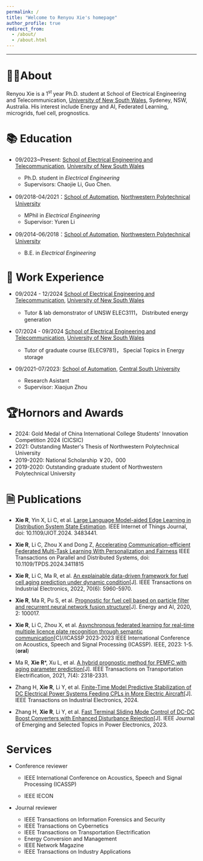 ```yaml
---
permalink: /
title: "Welcome to Renyou Xie's homepage"
author_profile: true
redirect_from: 
  - /about/
  - /about.html
---
```

---


# 👨‍🎓About

Renyou Xie is a 1<sup>st </sup> year Ph.D. student at School of Electrical Engineering and Telecommunication, [University of New South Wales](https://www.unsw.edu.au/), Sydeney, NSW, Australia. His interest include Energy and AI, Federated Learning, microgrids, fuel cell, prognostics.

# 📚︎ Education
- 09/2023~Present: [School of Electrical Engineering and Telecommunication](https://www.unsw.edu.au/engineering/our-schools/electrical-engineering-telecommunications), [University of New South Wales](https://www.unsw.edu.au/)

  * Ph.D. student in *Electrical Engineering*
  * Supervisors: Chaojie Li, Guo Chen. 

- 09/2018-04/2021：[School of Automation](https://zdhxy.nwpu.edu.cn/), [Northwestern Polytechnical University](https://www.nwpu.edu.cn/)

  * MPhil in *Electrical Engineering*
  * Supervisor: Yuren Li

- 09/2014-06/2018：[School of Automation](https://zdhxy.nwpu.edu.cn/), [Northwestern Polytechnical University](https://www.nwpu.edu.cn/)

  * B.E. in *Electrical Engineering*

# 🏫 Work Experience
- 09/2024 - 12/2024 [School of Electrical Engineering and Telecommunication](https://www.unsw.edu.au/engineering/our-schools/electrical-engineering-telecommunications), [University of New South Wales](https://www.unsw.edu.au/)
    * Tutor & lab demonstrator of UNSW ELEC3111，  Distributed energy generation
- 07/2024 - 09/2024 [School of Electrical Engineering and Telecommunication](https://www.unsw.edu.au/engineering/our-schools/electrical-engineering-telecommunications), [University of New South Wales](https://www.unsw.edu.au/)
    * Tutor of graduate course (ELEC9781)，  Special Topics in Energy storage

- 09/2021-07/2023: [School of Automation](https://soa.csu.edu.cn/), [Central South University](https://www.csu.edu.cn/)

  * Research Asistant
  * Supervisor: Xiaojun Zhou

# 🏆︎Hornors and Awards
- 2024: Gold Medal of China International College Students' Innovation Competition 2024 (CICSIC)
- 2021: Outstanding Master's Thesis of Northwestern Polytechnical University
- 2019-2020: National Scholarship   ￥20，000
- 2019-2020: Outstanding graduate student of Northwestern Polytechnical University




# 🗎 Publications

-  **Xie R**, Yin X,  Li C, et al. [Large Language Model-aided Edge Learning in Distribution System State Estimation](https://ieeexplore.ieee.org/abstract/document/10722848).  IEEE Internet of Things Journal, doi: 10.1109/JIOT.2024. 3483441.

- **Xie R**, Li C,  Zhou X and Dong Z, [Accelerating Communication-efficient Federated Multi-Task Learning With Personalization and Fairness](https://ieeexplore.ieee.org/abstract/document/10552428) IEEE Transactions on Parallel and Distributed Systems, doi: 10.1109/TPDS.2024.3411815

- **Xie R**, Li C, Ma R, et al. [An explainable data-driven framework for fuel cell aging prediction under dynamic condition](https://ieeexplore.ieee.org/abstract/document/9866604?casa_token=PrkMZKWJiVEAAAAA:SP2JlJrnEXTMN87ThQYPao8L92sTH62Q5x_Pq495cWagRLPAs1ZB-LBFRHl0ECkQMb9sY20)[J]. IEEE Transactions on Industrial Electronics, 2022, 70(6): 5960-5970.

- **Xie R**, Ma R, Pu S, et al. [Prognostic for fuel cell based on particle filter and recurrent neural network fusion structure](https://www.sciencedirect.com/science/article/pii/S2666546820300173)[J]. Energy and AI, 2020, 2: 100017.

- **Xie R**, Li C, Zhou X, et al. [Asynchronous federated learning for real-time multiple licence plate recognition through semantic communication](https://ieeexplore.ieee.org/abstract/document/10097251?casa_token=9v1873aEjyIAAAAA:busMfKGXx9E6BJKAIk-Bo3sdnZRyzvlKGWFiw4JgYOoHYjaEo8BEYwnsRGcVQFeHgHRuI6A)[C]//ICASSP 2023-2023 IEEE International Conference on Acoustics, Speech and Signal Processing (ICASSP). IEEE, 2023: 1-5. (**oral**)

- Ma R, **Xie R***, Xu L, et al. [A hybrid prognostic method for PEMFC with aging parameter prediction](https://ieeexplore.ieee.org/abstract/document/9417096?casa_token=jx0QGASOcIEAAAAA:52OYu5KPCsqhvEZ33x2Jg-vtXC6Ry2xB8gtofkHX7lkB-QpEO1EYtFzY9O1N1eXK7LA1y8w)[J]. IEEE Transactions on Transportation Electrification, 2021, 7(4): 2318-2331.

- Zhang H, **Xie R**, Li Y, et al. [Finite-Time Model Predictive Stabilization of DC Electrical Power Systems Feeding CPLs in More Electric Aircraft](https://ieeexplore.ieee.org/abstract/document/10429820?casa_token=P7Mg18E0xi4AAAAA:qYNApnK9tJuBrUV0uv_U7_S7f4aQ8hNRX3btDbnryqoin7N9HP2DRoRa-AbMRSN_S4oi7Tc)[J]. IEEE Transactions on Industrial Electronics, 2024.

- Zhang H, **Xie R**, Li Y, et al. [Fast Terminal Sliding Mode Control of DC-DC Boost Converters with Enhanced Disturbance Rejection](https://ieeexplore.ieee.org/abstract/document/10328744?casa_token=SpJ5fqkv-nYAAAAA:JZwqt8QOidMJfUJujeXb6gWibk1UkFl34QP1ldXemez_PuUpetjvuqSF3Ue0IRQFqlmQ72E)[J]. IEEE Journal of Emerging and Selected Topics in Power Electronics, 2023.




# Services
- Conference reviewer
  * IEEE International Conference on Acoustics, Speech and Signal Processing (ICASSP)

  * IEEE IECON
  
- Journal reviewer
  * IEEE Transactions on Information Forensics and Security
  * IEEE Transactions on Cybernetics
  * IEEE Transactions on Transportation Electrification
  * Energy Conversion and Management
  * IEEE Network Magazine
  * IEEE Transactions on Industry Applications






